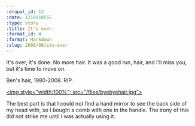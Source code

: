 ```yaml
--- 
:drupal_id: 13
:date: 1218918555
:type: story
:title: It's over.
:format_id: 4
:format: Markdown
:slug: 2008/08/its-over
---
```

It's over, it's done.  No more hair.  It was a good run, hair, and I'll miss you, but it's time to move on.  

Ben's hair, 1980-2008.  RIP.

<a href="/files/byebyehair.jpg"><img style="width:100%"; src="/files/byebyehair.jpg"></a>

The best part is that I could not find a hand mirror to see the back side of my head with, so I bought a comb with one in the handle.  The irony of this did not strike me until I was actually using it.
<!--break-->

